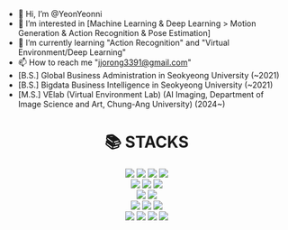 - 👋 Hi, I’m @YeonYeonni
- 👀 I’m interested in [Machine Learning & Deep Learning > Motion Generation & Action Recognition & Pose Estimation]
- 🌱 I’m currently learning "Action Recognition" and "Virtual Environment/Deep Learning"
- 📫 How to reach me "jjorong3391@gmail.com"
- [B.S.] Global Business Administration in Seokyeong University (~2021)
- [B.S.] Bigdata Business Intelligence in Seokyeong University (~2021)
- [M.S.] VElab (Virtual Environment Lab) (AI Imaging, Department of Image Science and Art, Chung-Ang University) (2024~)

<!---
YeonYeonni/YeonYeonni is a ✨ special ✨ repository because its `README.md` (this file) appears on your GitHub profile.
You can click the Preview link to take a look at your changes.
--->

<div align=center><h1>📚 STACKS</h1></div>

<div align=center> 
  <img src="https://img.shields.io/badge/python-3776AB?style=for-the-badge&logo=python&logoColor=white">
  <img src="https://img.shields.io/badge/c++-00599C?style=for-the-badge&logo=c%2B%2B&logoColor=white">
  <img src="https://img.shields.io/badge/c#-00599C?style=for-the-badge&logo=c#%2B%2B&logoColor=white">
  <img src="https://img.shields.io/badge/R-276DC3?style=for-the-badge&logo=R&logoColor=white">

  <br>
  <img src="https://img.shields.io/badge/pytorch-EE4C2C?style=for-the-badge&logo=pytorch&logoColor=white">
  <img src="https://img.shields.io/badge/tensorflow-EE4C2C?style=for-the-badge&logo=tensorflow&logoColor=white">
  <img src="https://img.shields.io/badge/scikit learn-F7931E?style=for-the-badge&logo=scikit learn&logoColor=white">

  <br>
  <img src="https://img.shields.io/badge/unity-DB3729?style=for-the-badge&logo=unity&logoColor=white">
  <img src="https://img.shields.io/badge/blender-E87D0D?style=for-the-badge&logo=blender&logoColor=white">

  <br>
  <img src="https://img.shields.io/badge/opengl-5586A4?style=for-the-badge&logo=opengl&logoColor=white">
  <img src="https://img.shields.io/badge/opencv-5C3EE8?style=for-the-badge&logo=opencv&logoColor=white"> 
  <img src="https://img.shields.io/badge/Selenium-43B02A?style=for-the-badge&logo=Selenium&logoColor=white">
  
  <br>
  <img src="https://img.shields.io/badge/oracle-F80000?style=for-the-badge&logo=oracle&logoColor=white">
  <img src="https://img.shields.io/badge/mysql-4479A1?style=for-the-badge&logo=mysql&logoColor=white"> 
  <img src="https://img.shields.io/badge/github-181717?style=for-the-badge&logo=github&logoColor=white">
  <img src="https://img.shields.io/badge/git-F05032?style=for-the-badge&logo=git&logoColor=white">
  
</div>
